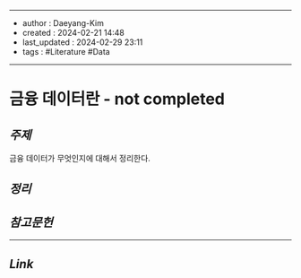 
---
- author : Daeyang-Kim
- created : 2024-02-21 14:48
- last_updated : 2024-02-29 23:11
- tags : #Literature #Data
---

# 금융 데이터란 - not completed

## *주제*

금융 데이터가 무엇인지에 대해서 정리한다.

## *정리*


## *참고문헌*

---

## *Link*
